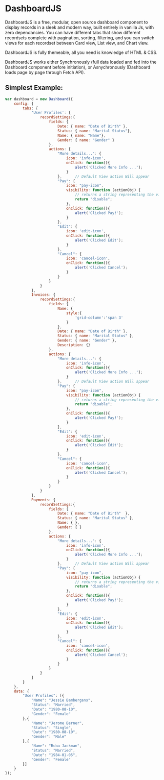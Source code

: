 # DashboardJS

DashboardJS is a free, modular, open source dashboard component to display records in a sleek and modern way, built entirely in vanilla Js, with zero dependancies. 
You can have different tabs that show different recordsets complete with pagination, sorting, filtering, and you can switch views for each recordset between Card view, List view, and Chart view.

DashboardJS is fully themeable, all you need is knowledge of HTML & CSS.

DashboardJS works either Synchronously (full data loaded and fed into the Dashboard component before initiation), or Asnychronously (Dashboard loads page by page through Fetch API).

Simplest Example:
----------
```javascript
var dashboard = new Dashboard({
	config: {
		tabs: {
			'User Profiles': {
				recordSettings:{
					fields: {
						Date: { name: "Date of Birth" },
						Status: { name: "Marital Status"},
						Name: {	name: "Name"},
						Gender: { name: "Gender" }
					},
					actions: {
						"More details...": {
							icon: 'info-icon',
							onClick: function(){
								alert('Clicked More Info ...');
							}
						},  	// Default View action Will appear
						"Pay": {
							icon: "pay-icon",
							visibility: function (actionObj) {
								// returns a string representing the visibility
								return "disable";
							},
							onClick: function(){
								alert('Clicked Pay!');
							}
						},
						"Edit": {
							icon: 'edit-icon',
							onClick: function(){
								alert('Clicked Edit');
							}
						},
						"Cancel": {
							icon: 'cancel-icon',
							onClick: function(){
								alert('Clicked Cancel');
							}
						}
					}
				}
			},
			Invoices: {
				recordSettings:{
					fields: {
						Name: {
							style:{
								'grid-column':'span 3'
							}
						},
						Date: { name: "Date of Birth" },
						Status: { name: "Marital Status" },
						Gender: { name: "Gender" },
						Description: {}
					},
					actions: {
						"More details...": {
							icon: 'info-icon',
							onClick: function(){
								alert('Clicked More Info ...');
							}
						},  	// Default View action Will appear
						"Pay": {
							icon: "pay-icon",
							visibility: function (actionObj) {
								// returns a string representing the visibility
								return "disable";
							},
							onClick: function(){
								alert('Clicked Pay!');
							}
						},
						"Edit": {
							icon: 'edit-icon',
							onClick: function(){
								alert('Clicked Edit');
							}
						},
						"Cancel": {
							icon: 'cancel-icon',
							onClick: function(){
								alert('Clicked Cancel');
							}
						}
					}
				}
			},
			Payments: {
				recordSettings:{
					fields: {
						Date: { name: "Date of Birth"  },
						Status: { name: "Marital Status" },
						Name: {	},
						Gender: { }
					},
					actions: {
						"More details...": {
							icon: 'info-icon',
							onClick: function(){
								alert('Clicked More Info ...');
							}
						},  	// Default View action Will appear
						"Pay": {
							icon: "pay-icon",
							visibility: function (actionObj) {
								// returns a string representing the visibility
								return "disable";
							},
							onClick: function(){
								alert('Clicked Pay!');
							}
						},
						"Edit": {
							icon: 'edit-icon',
							onClick: function(){
								alert('Clicked Edit');
							}
						},
						"Cancel": {
							icon: 'cancel-icon',
							onClick: function(){
								alert('Clicked Cancel');
							}
						}
					}
				}
			}
		}
	},
	data: {
		"User Profiles": [{
			"Name": "Jessie Bambergans",
			"Status": "Married",
			"Date": "1980-08-10",
			"Gender": "Female"
		},{
			"Name": "Jerome Berner",
			"Status": "Single",
			"Date": "1980-08-10",
			"Gender": "Male"
		},{
			"Name": "Ruba Jackman",
			"Status": "Married",
			"Date": "1984-01-05",
			"Gender": "Female"
		}]
	}
});
```
